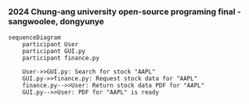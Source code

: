 ### 2024 Chung-ang university open-source programing final - sangwoolee, dongyunye
```mermaid
sequenceDiagram
    participant User
    participant GUI.py
    participant finance.py

    User->>GUI.py: Search for stock "AAPL"
    GUI.py->>finance.py: Request stock data for "AAPL"
    finance.py-->>User: Return stock data PDF for "AAPL"
    GUI.py-->>User: PDF for "AAPL" is ready
